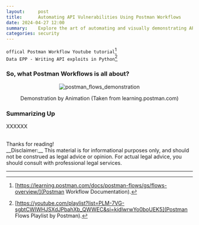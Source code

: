 ```yaml
---
layout:     post
title:      Automating API Vulnerabilities Using Postman Workflows
date: 2024-04-27 12:00
summary:    Explore the art of automating and visually demonstrating API vulnerabilities you've identified using Postman Workflows.
categories: security
---
```


`offical Postman Workflow Youtube tutorial`[^1]
<br />
`Data EPP - Writing API exploits in Python`[^2]

### So, what Postman Workflows is all about?

<p align="center">
  <img src="{{ site.url }}/images/postman_flows_demonstration.gif" alt="postman_flows_demonstration" />
</p>
<p align="center">Demonstration by Animation (Taken from learning.postman.com)</p>

### Summarizing Up

XXXXXX

<br />
Thanks for reading!

<br />
__Disclaimer:__ This material is for informational purposes only, and should not be construed as legal advice or opinion. For actual legal advice, you should consult with professional legal services.

---

[^1]: [https://learning.postman.com/docs/postman-flows/gs/flows-overview/](Postman Workflow Documentation).
[^2]: [https://youtube.com/playlist?list=PLM-7VG-sgbtCWIWHJSXdJPbahXb_QWWEC&si=kidlwrwYo0boUEK5](Postman Flows Playlist by Postman).
[^3]: [https://danaepp.com/writing-api-exploits-in-python](Writing API exploits in Python by DANA Epp).